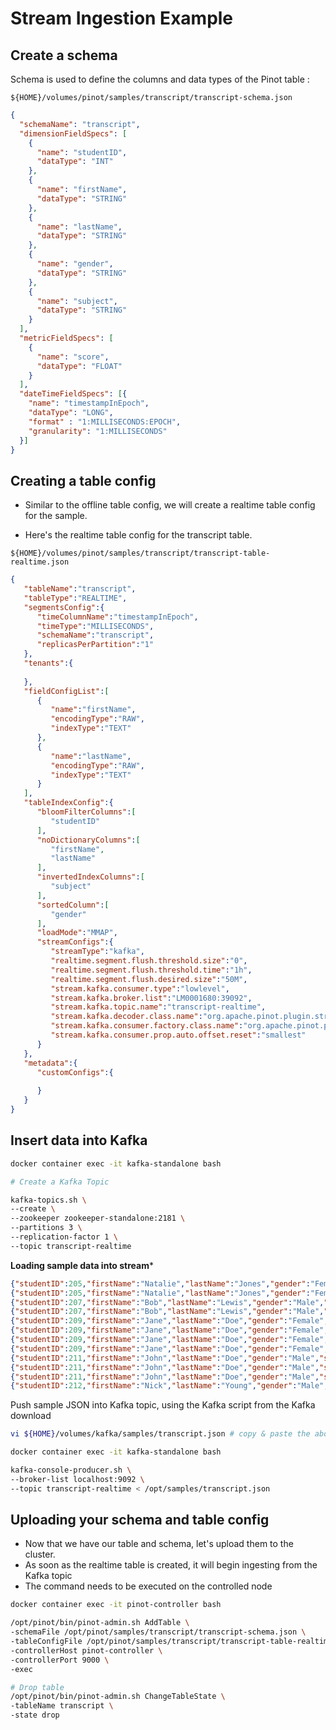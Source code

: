
# Stream Ingestion Example

## Create a schema

Schema is used to define the columns and data types of the Pinot table :

`${HOME}/volumes/pinot/samples/transcript/transcript-schema.json`

```json
{
  "schemaName": "transcript",
  "dimensionFieldSpecs": [
    {
      "name": "studentID",
      "dataType": "INT"
    },
    {
      "name": "firstName",
      "dataType": "STRING"
    },
    {
      "name": "lastName",
      "dataType": "STRING"
    },
    {
      "name": "gender",
      "dataType": "STRING"
    },
    {
      "name": "subject",
      "dataType": "STRING"
    }
  ],
  "metricFieldSpecs": [
    {
      "name": "score",
      "dataType": "FLOAT"
    }
  ],
  "dateTimeFieldSpecs": [{
    "name": "timestampInEpoch",
    "dataType": "LONG",
    "format" : "1:MILLISECONDS:EPOCH",
    "granularity": "1:MILLISECONDS"
  }]
}
```

## Creating a table config

* Similar to the offline table config, we will create a realtime table config for the sample.

* Here's the realtime table config for the transcript table. 

`${HOME}/volumes/pinot/samples/transcript/transcript-table-realtime.json`

```json
{
   "tableName":"transcript",
   "tableType":"REALTIME",
   "segmentsConfig":{
      "timeColumnName":"timestampInEpoch",
      "timeType":"MILLISECONDS",
      "schemaName":"transcript",
      "replicasPerPartition":"1"
   },
   "tenants":{
      
   },
   "fieldConfigList":[
      {
         "name":"firstName",
         "encodingType":"RAW",
         "indexType":"TEXT"
      },
      {
         "name":"lastName",
         "encodingType":"RAW",
         "indexType":"TEXT"
      }
   ],
   "tableIndexConfig":{
      "bloomFilterColumns":[
         "studentID"
      ],
      "noDictionaryColumns":[
         "firstName",
         "lastName"
      ],
      "invertedIndexColumns":[
         "subject"
      ],
      "sortedColumn":[
         "gender"
      ],
      "loadMode":"MMAP",
      "streamConfigs":{
         "streamType":"kafka",
         "realtime.segment.flush.threshold.size":"0",
         "realtime.segment.flush.threshold.time":"1h",
         "realtime.segment.flush.desired.size":"50M",
         "stream.kafka.consumer.type":"lowlevel",
         "stream.kafka.broker.list":"LM0001680:39092",
         "stream.kafka.topic.name":"transcript-realtime",
         "stream.kafka.decoder.class.name":"org.apache.pinot.plugin.stream.kafka.KafkaJSONMessageDecoder",
         "stream.kafka.consumer.factory.class.name":"org.apache.pinot.plugin.stream.kafka20.KafkaConsumerFactory",
         "stream.kafka.consumer.prop.auto.offset.reset":"smallest"
      }
   },
   "metadata":{
      "customConfigs":{
         
      }
   }
}
```

## Insert data into Kafka

```bash
docker container exec -it kafka-standalone bash

# Create a Kafka Topic

kafka-topics.sh \
--create \
--zookeeper zookeeper-standalone:2181 \
--partitions 3 \
--replication-factor 1 \
--topic transcript-realtime
```

**Loading sample data into stream***

```json
{"studentID":205,"firstName":"Natalie","lastName":"Jones","gender":"Female","subject":"Maths","score":3.8,"timestampInEpoch":1571900400000}
{"studentID":205,"firstName":"Natalie","lastName":"Jones","gender":"Female","subject":"History","score":3.5,"timestampInEpoch":1571900400000}
{"studentID":207,"firstName":"Bob","lastName":"Lewis","gender":"Male","subject":"Maths","score":3.2,"timestampInEpoch":1571900400000}
{"studentID":207,"firstName":"Bob","lastName":"Lewis","gender":"Male","subject":"Chemistry","score":3.6,"timestampInEpoch":1572418800000}
{"studentID":209,"firstName":"Jane","lastName":"Doe","gender":"Female","subject":"Geography","score":3.8,"timestampInEpoch":1572505200000}
{"studentID":209,"firstName":"Jane","lastName":"Doe","gender":"Female","subject":"English","score":3.5,"timestampInEpoch":1572505200000}
{"studentID":209,"firstName":"Jane","lastName":"Doe","gender":"Female","subject":"Maths","score":3.2,"timestampInEpoch":1572678000000}
{"studentID":209,"firstName":"Jane","lastName":"Doe","gender":"Female","subject":"Physics","score":3.6,"timestampInEpoch":1572678000000}
{"studentID":211,"firstName":"John","lastName":"Doe","gender":"Male","subject":"Maths","score":3.8,"timestampInEpoch":1572678000000}
{"studentID":211,"firstName":"John","lastName":"Doe","gender":"Male","subject":"English","score":3.5,"timestampInEpoch":1572678000000}
{"studentID":211,"firstName":"John","lastName":"Doe","gender":"Male","subject":"History","score":3.2,"timestampInEpoch":1572854400000}
{"studentID":212,"firstName":"Nick","lastName":"Young","gender":"Male","subject":"History","score":3.6,"timestampInEpoch":1572854400000}
```

Push sample JSON into Kafka topic, using the Kafka script from the Kafka download

```bash
vi ${HOME}/volumes/kafka/samples/transcript.json # copy & paste the above data 

docker container exec -it kafka-standalone bash

kafka-console-producer.sh \
--broker-list localhost:9092 \
--topic transcript-realtime < /opt/samples/transcript.json
```

## Uploading your schema and table config

* Now that we have our table and schema, let's upload them to the cluster. 
* As soon as the realtime table is created, it will begin ingesting from the Kafka topic
* The command needs to be executed on the controlled node

```bash
docker container exec -it pinot-controller bash

/opt/pinot/bin/pinot-admin.sh AddTable \
-schemaFile /opt/pinot/samples/transcript/transcript-schema.json \
-tableConfigFile /opt/pinot/samples/transcript/transcript-table-realtime.json \
-controllerHost pinot-controller \
-controllerPort 9000 \
-exec

# Drop table
/opt/pinot/bin/pinot-admin.sh ChangeTableState \
-tableName transcript \
-state drop 
```
